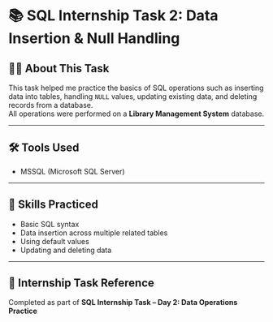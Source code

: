 # 📚 SQL Internship Task 2: Data Insertion & Null Handling

## 👩‍💻 About This Task

This task helped me practice the basics of SQL operations such as inserting data into tables, handling `NULL` values, updating existing data, and deleting records from a database.  
All operations were performed on a **Library Management System** database.

---

## 🛠️ Tools Used

- MSSQL (Microsoft SQL Server)

---

## 🧠 Skills Practiced

- Basic SQL syntax
- Data insertion across multiple related tables
- Using default values
- Updating and deleting data

---

## 📅 Internship Task Reference

Completed as part of **SQL Internship Task – Day 2: Data Operations Practice**
